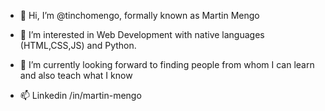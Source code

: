 - 👋 Hi, I’m @tinchomengo, formally known as Martin Mengo

- 👀 I’m interested in Web Development with native languages (HTML,CSS,JS) and Python.

- 🌱 I’m currently looking forward to finding people from whom I can learn and also teach what I know

- 📫 Linkedin /in/martin-mengo 
